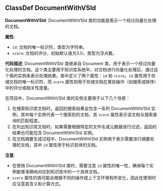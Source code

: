 ## ClassDef DocumentWithVSId

**DocumentWithVSId**: DocumentWithVSId 类的功能是表示一个经过向量化处理的文档。

**属性**:

- `id`: 文档的唯一标识符，类型为字符串。
- `score`: 文档的评分，初始默认值为3.0，类型为浮点数。

**代码描述**:
DocumentWithVSId 类继承自 Document 类，用于表示一个经过向量化处理的文档。这个类主要用于知识库系统中，对文档进行向量化处理后，通过这个类的实例来表示处理结果。类中定义了两个属性：`id` 和 `score`。`id` 属性用于存储文档的唯一标识符，而 `score` 属性则用于存储文档在某些操作（如搜索或排序）中的评分或相关性度量。

在项目中，DocumentWithVSId 类的实例主要用于以下几个场景：

1. 在搜索知识库文档时，返回的搜索结果会包含一系列 DocumentWithVSId 实例，其中每个实例代表一个搜索到的文档，其 `score` 属性表示该文档与搜索查询的匹配程度。
2. 在列出知识库文档时，如果需要根据特定的文件名或元数据进行过滤，返回的结果也可能包含 DocumentWithVSId 实例。
3. 在文档摘要生成过程中，DocumentWithVSId 实例用于表示需要进行摘要处理的文档，其中 `id` 属性用于标识具体的文档。

**注意**:

- 在使用 DocumentWithVSId 类时，需要注意 `id` 属性的唯一性，确保每个实例能够准确地对应到知识库中的一个具体文档。
- `score` 属性的值可能会根据不同的操作或上下文环境有所变化，因此在使用时应注意其含义和计算方式。
